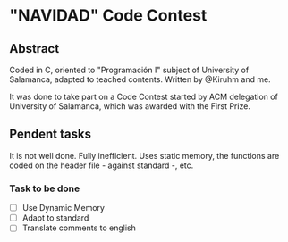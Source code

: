 # "NAVIDAD" Code Contest

## Abstract
Coded in C, oriented to "Programación I" subject of University of Salamanca, adapted to teached contents.
Written by @Kiruhm and me.

It was done to take part on a Code Contest started by ACM delegation of University of Salamanca, which was awarded with the First Prize.

## Pendent tasks
It is not well done. Fully inefficient. Uses static memory, the functions are coded on the header file - against standard -, etc.

### Task to be done
- [ ] Use Dynamic Memory
- [ ] Adapt to standard
- [ ] Translate comments to english
